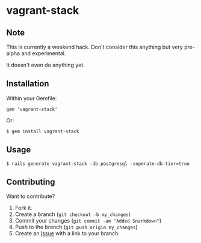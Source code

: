 vagrant-stack
=============

Note
----

This is currently a weekend hack. Don't consider this anything but very pre-alpha and experimental.

It doesn't even do anything yet.

Installation
------------

Within your Gemfile:

    gem 'vagrant-stack'

Or:

    $ gem install vagrant-stack


Usage
-----

    $ rails generate vagrant-stack -db postgresql -seperate-db-tier=true


Contributing
------------

Want to contribute?

1. Fork it.
2. Create a branch (`git checkout -b my_changes`)
3. Commit your changes (`git commit -am "Added Snarkdown"`)
4. Push to the branch (`git push origin my_changes`)
5. Create an [Issue][1] with a link to your branch

[1]: http://github.com/thefury/vagrant-stack/issues
